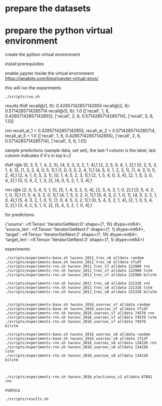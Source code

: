 
# prepare the datasets


# prepare the python virtual environment

create the python virtual environment

install prerequisites

enable jupyter inside the virtual environment
https://janakiev.com/blog/jupyter-virtual-envs/



this will run the experiments 
```shell script
./scripts/run.sh 
```

results 
tfidf
recall@(1, 6): 0.42857142857142855
recall@(2, 6): 0.5714285714285714
recall@(5, 6): 1.0
[['recall', 1, 6, 0.42857142857142855], ['recall', 2, 6, 0.5714285714285714], ['recall', 5, 6, 1.0]]


rnn
recall_at_1 = 0.42857142857142855, recall_at_2 = 0.5714285714285714, recall_at_5 = 1.0
[['recall', 1, 6, 0.42857142857142855], ['recall', 2, 6, 0.5714285714285714], ['recall', 5, 6, 1.0]]



sample predictions (sample data, set set), the last-1 column is the label, last column indicates if it's in top k=2

tfidf r@k
[0, 3, 5, 1, 4, 2, 5],
[4, 5, 3, 0, 2, 1, 4],1
[2, 3, 5, 0, 4, 1, 2],1
[0, 2, 5, 3, 1, 4, 3],
[1, 3, 2, 4, 0, 5, 1],1
[1, 0, 3, 5, 2, 4, 1],1
[4, 5, 0, 1, 2, 3, 1],
[1, 4, 3, 0, 5, 2, 4],1
[2, 4, 1, 0, 5, 3, 1],
[0, 1, 4, 5, 2, 3, 1],1
[2, 1, 5, 4, 0, 3, 4],
[2, 1, 5, 3, 0, 4, 2],1
[5, 0, 4, 2, 1, 3, 2],
[4, 0, 5, 2, 1, 3, 4],1

rnn r@k
[2, 0, 5, 4, 3, 1, 5],
[5, 1, 4, 3, 2, 0, 4],
[2, 5, 4, 3, 1, 0, 2],1
[3, 5, 4, 2, 1, 0, 3],1
[1, 5, 4, 3, 2, 0, 1],1
[4, 1, 5, 3, 2, 0, 1],1
[5, 4, 3, 2, 1, 0, 1],
[4, 5, 3, 2, 1, 0, 4],1
[5, 4, 3, 2, 1, 0, 1],
[1, 0, 4, 5, 3, 2, 1],1
[0, 5, 4, 3, 2, 1, 4],
[2, 1, 0, 5, 4, 3, 2],1
[3, 4, 2, 5, 1, 0, 2],
[5, 4, 3, 2, 1, 0, 4],1


for predictions

{'source': <tf.Tensor 'IteratorGetNext:0' shape=(?, 10) dtype=int64>, 'source_len': <tf.Tensor 'IteratorGetNext:1' shape=(?, 1) dtype=int64>, 'target': <tf.Tensor 'IteratorGetNext:2' shape=(?, 10) dtype=int64>, 'target_len': <tf.Tensor 'IteratorGetNext:3' shape=(?, 1) dtype=int64>}


experiments
```shell script
./scripts/experiments-base.sh twconv_2011_trec_v6 alldata random
./scripts/experiments-base.sh twconv_2011_trec_v8 alldata tfidf
./scripts/experiments-rnn.sh twconv_2011_trec_v7 alldata 122960 rnn
./scripts/experiments-rnn.sh twconv_2011_trec_v7 alldata 122960 lstm
./scripts/experiments-rnn.sh twconv_2011_trec_v7 alldata 122960 bilstm

./scripts/experiments-rnn.sh twconv_2011_trec_v8 alldata 221328 rnn
./scripts/experiments-rnn.sh twconv_2011_trec_v8 alldata 221328 lstm
./scripts/experiments-rnn.sh twconv_2011_trec_v8 alldata 221328 bilstm


./scripts/experiments-base.sh twconv_2016_usersec_v7 alldata random
./scripts/experiments-base.sh twconv_2016_usersec_v7 alldata tfidf
./scripts/experiments-rnn.sh twconv_2016_usersec_v7 alldata 74570 rnn
./scripts/experiments-rnn.sh twconv_2016_usersec_v7 alldata 74570 lstm
./scripts/experiments-rnn.sh twconv_2016_usersec_v7 alldata 74570 bilstm

./scripts/experiments-base.sh twconv_2016_usersec_v8 alldata random
./scripts/experiments-base.sh twconv_2016_usersec_v8 alldata tfidf
./scripts/experiments-rnn.sh twconv_2016_usersec_v8 alldata 134226 rnn
./scripts/experiments-rnn.sh twconv_2016_usersec_v8 alldata 134226 lstm
./scripts/experiments-rnn.sh twconv_2016_usersec_v8 alldata 134226 bilstm



./scripts/experiments-rnn.sh twconv_2016_electionus_v1 alldata 67881 rnn
```

metrics
```shell script
./scripts/results.sh
```